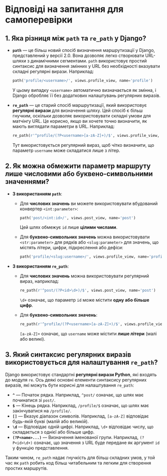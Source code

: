 # Відповіді на запитання для самоперевірки

## 1. **Яка різниця між `path` та `re_path` у Django?**

- **`path`** — це більш новий спосіб визначення маршрутизації у Django, представлений у версії 2.0. Вона дозволяє легко створювати URL-шляхи з динамічними сегментами. `path` використовує простий синтаксис для визначення змінних у URL без необхідності вказувати складні регулярні вирази. Наприклад:
  
  ```python
  path('profile/<username>/', views.profile_view, name='profile')
  ```
  
  У цьому випадку `<username>` автоматично визначається як змінна, і Django обробляє її без додаткових налаштувань регулярних виразів.

- **`re_path`** — це старий спосіб маршрутизації, який використовує **регулярні вирази** для визначення шляху. Цей спосіб є більш гнучким, оскільки дозволяє використовувати складні умови для матчінгу URL. Це корисно, якщо ви хочете точно визначити, як мають виглядати параметри в URL. Наприклад:
  
  ```python
  re_path(r'^profile/(?P<username>[a-zA-Z]+)/$', views.profile_view, name='profile')
  ```
  
  Тут використовується регулярний вираз, щоб чітко визначити, що параметр `username` може складатися лише з літер.

## 2. **Як можна обмежити параметр маршруту лише числовими або буквено-символьними значеннями?**

- **З використанням `path`**:
  - Для **числових значень** ви можете використовувати вбудований конвертер `<int:parameter>`:
    
    ```python
    path('post/<int:id>/', views.post_view, name='post')
    ```
    
    Цей шлях обмежує `id` лише **цілими числами**.
  
  - Для **буквено-символьних значень** можна використовувати `<str:parameter>` для рядків або `<slug:parameter>` для значень, що містять літери, цифри, підкреслення або дефіси:
    
    ```python
    path('profile/<slug:username>/', views.profile_view, name='profile')
    ```

- **З використанням `re_path`**:
  - Для **числових значень** можна використовувати регулярний вираз, наприклад:
    
    ```python
    re_path(r'^post/(?P<id>\d+)/$', views.post_view, name='post')
    ```
    
    `\d+` означає, що параметр `id` може містити **одну або більше цифр**.
  
  - Для **буквено-символьних значень**:
    
    ```python
    re_path(r'^profile/(?P<username>[a-zA-Z]+)/$', views.profile_view, name='profile')
    ```
    
    `[a-zA-Z]+` означає, що `username` може містити **лише літери** (малі або великі).

## 3. **Який синтаксис регулярних виразів використовується для налаштування `re_path`?**

Django використовує стандартні **регулярні вирази Python**, які входять до модуля `re`. Ось деякі основні елементи синтаксису регулярних виразів, які можуть бути корисні для налаштування `re_path`:

- **`^`** — Початок рядка. Наприклад, `^post/` означає, що шлях має починатися зі `post/`.
- **`$`** — Кінець рядка. Наприклад, `/profile/$` означає, що шлях має закінчуватися на `/profile/`.
- **`[]`** — Вказує діапазон символів. Наприклад, `[a-zA-Z]` відповідає будь-якій букві (малій або великій).
- **`\d`** — Відповідає одній цифрі. Наприклад, `\d+` відповідає числу, що складається з однієї або більше цифр.
- **`(?P<name>...)`** — Визначення іменованої групи. Наприклад, `(?P<id>\d+)` означає, що значення з URL буде передане як аргумент `id` у функцію представлення.

Таким чином, `re_path` надає гнучкість для більш складних умов, у той час як `path` робить код більш читабельним та легким для створення простих маршрутів.

